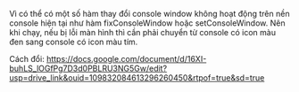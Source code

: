Vì có thể có một số hàm thay đổi console window không hoạt động trên nền console hiện tại như hàm fixConsoleWindow hoặc setConsoleWindow.
Nên khi chạy, nếu bị lỗi màn hình thì cần phải chuyển từ console có icon màu đen sang console có icon màu tím.

Cách đổi: 
https://docs.google.com/document/d/16XI-buhLS_lOGfPg7D3d0PBLRU3NG5Gw/edit?usp=drive_link&ouid=109832084613296260450&rtpof=true&sd=true

